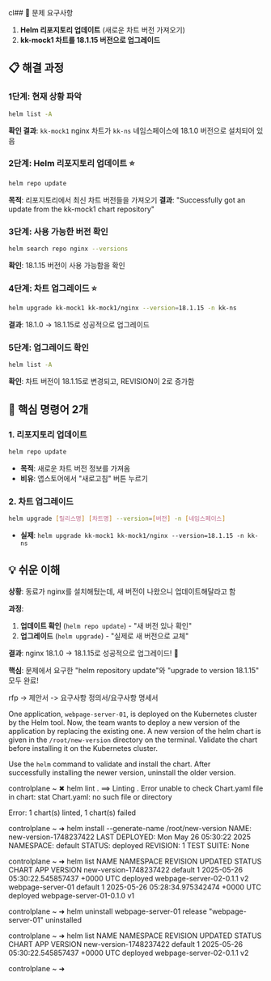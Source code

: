 cl## 🎯 문제 요구사항

1. **Helm 리포지토리 업데이트** (새로운 차트 버전 가져오기)
2. **kk-mock1 차트를 18.1.15 버전으로 업그레이드**

## 📋 해결 과정

### 1단계: 현재 상황 파악

```bash
helm list -A
```

**확인 결과**: `kk-mock1` nginx 차트가 `kk-ns` 네임스페이스에 18.1.0 버전으로 설치되어 있음

### 2단계: Helm 리포지토리 업데이트 ⭐

```bash
helm repo update
```

**목적**: 리포지토리에서 최신 차트 버전들을 가져오기
**결과**: "Successfully got an update from the kk-mock1 chart repository"

### 3단계: 사용 가능한 버전 확인

```bash
helm search repo nginx --versions
```

**확인**: 18.1.15 버전이 사용 가능함을 확인

### 4단계: 차트 업그레이드 ⭐

```bash
helm upgrade kk-mock1 kk-mock1/nginx --version=18.1.15 -n kk-ns
```

**결과**: 18.1.0 → 18.1.15로 성공적으로 업그레이드

### 5단계: 업그레이드 확인

```bash
helm list -A
```

**확인**: 차트 버전이 18.1.15로 변경되고, REVISION이 2로 증가함

## 🔑 핵심 명령어 2개

### 1. 리포지토리 업데이트

```bash
helm repo update
```

- **목적**: 새로운 차트 버전 정보를 가져옴
- **비유**: 앱스토어에서 "새로고침" 버튼 누르기

### 2. 차트 업그레이드

```bash
helm upgrade [릴리스명] [차트명] --version=[버전] -n [네임스페이스]
```

- **실제**: `helm upgrade kk-mock1 kk-mock1/nginx --version=18.1.15 -n kk-ns`

## 💡 쉬운 이해

**상황**: 동료가 nginx를 설치해뒀는데, 새 버전이 나왔으니 업데이트해달라고 함

**과정**:

1. **업데이트 확인** (`helm repo update`) - "새 버전 있나 확인"
2. **업그레이드** (`helm upgrade`) - "실제로 새 버전으로 교체"

**결과**: nginx 18.1.0 → 18.1.15로 성공적으로 업그레이드! 🎉

**핵심**: 문제에서 요구한 "helm repository update"와 "upgrade to version 18.1.15" 모두 완료!


rfp -> 제안서 -> 요구사항 정의서/요구사항 명세서



One application, `webpage-server-01`, is deployed on the Kubernetes cluster by the Helm tool. Now, the team wants to deploy a new version of the application by replacing the existing one. A new version of the helm chart is given in the `/root/new-version` directory on the terminal. Validate the chart before installing it on the Kubernetes cluster.   
  
  
Use the `helm` command to validate and install the chart. After successfully installing the newer version, uninstall the older version.

controlplane ~ ✖ helm lint .
==> Linting .
Error unable to check Chart.yaml file in chart: stat Chart.yaml: no such file or directory

Error: 1 chart(s) linted, 1 chart(s) failed

controlplane ~ ➜  helm install --generate-name /root/new-version
NAME: new-version-1748237422
LAST DEPLOYED: Mon May 26 05:30:22 2025
NAMESPACE: default
STATUS: deployed
REVISION: 1
TEST SUITE: None

controlplane ~ ➜  helm list
NAME                    NAMESPACE       REVISION        UPDATED                                 STATUS          CHART                       APP VERSION
new-version-1748237422  default         1               2025-05-26 05:30:22.545857437 +0000 UTC deployed        webpage-server-02-0.1.1     v2         
webpage-server-01       default         1               2025-05-26 05:28:34.975342474 +0000 UTC deployed        webpage-server-01-0.1.0     v1         

controlplane ~ ➜  helm uninstall webpage-server-01
release "webpage-server-01" uninstalled

controlplane ~ ➜  helm list
NAME                    NAMESPACE       REVISION        UPDATED                                 STATUS          CHART                       APP VERSION
new-version-1748237422  default         1               2025-05-26 05:30:22.545857437 +0000 UTC deployed        webpage-server-02-0.1.1     v2         

controlplane ~ ➜  
